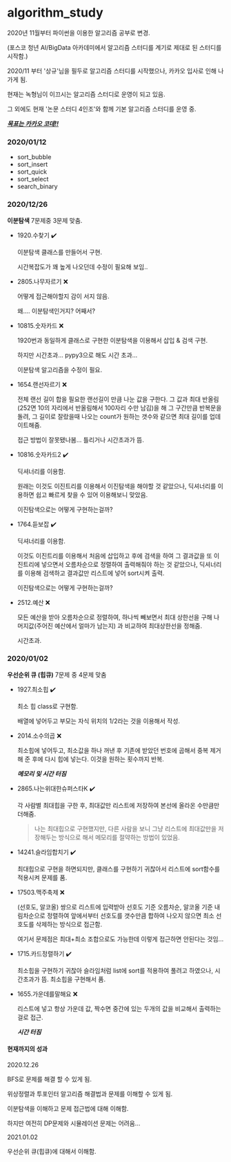 # algorithm_study

2020년 11월부터 파이썬을 이용한 알고리즘 공부로 변경.

(포스코 청년 AI/BigData 아카데미에서 알고리즘 스터디를 계기로 제대로 된 스터디를 시작함.)

2020/11 부터 '상규'님을 필두로 알고리즘 스터디를 시작했으나, 카카오 입사로 인해 나가게 됨.

현재는 녹형님이 이끄시는 알고리즘 스터디로 운영이 되고 있음.

그 외에도 현재 '논문 스터디 4인조'와 함께 기본 알고리즘 스터디를 운영 중.

<u>***목표는 카카오 코데!!***</u>



### 2020/01/12

- sort_bubble
- sort_insert
- sort_quick
- sort_select
- search_binary



### 2020/12/26

**이분탐색** 7문제중 3문제 맞춤.

- 1920.수찾기 :heavy_check_mark:

  이분탐색 클래스를 만들어서 구현.

  시간복잡도가 꽤 높게 나오던데 수정이 필요해 보임..

- 2805.나무자르기 :x:

  어떻게 접근해야할지 감이 서지 않음.

  왜.... 이분탐색인거지? 어째서?

- 10815.숫자카드 :x:

  1920번과 동일하게 클래스로 구현한 이분탐색을 이용해서 삽입 & 검색 구현.

  하지만 시간초과... pypy3으로 해도 시간 초과...

  이분탐색 알고리즘을 수정이 필요.

- 1654.랜선자르기 :x:

  전체 랜선 길이 합을 필요한 랜선길이 만큼 나눈 값을 구한다. 그 값과 최대 반올림(252면 10의 자리에서 반올림해서 100자리 수만 남김)을 해 그 구간만큼 반복문을 돌려, 그 길이로 잘랐을때 나오는 count가 원하는 갯수와 같으면 최대 길이를 업데이트해줌.

  접근 방법이 잘못됐나봄... 틀리거나 시간초과가 뜸.

- 10816.숫자카드2 :heavy_check_mark:

  딕셔너리를 이용함.

  원래는 이것도 이진트리를 이용해서 이진탐색을 해야할 것 같았으나, 딕셔너리를 이용하면 쉽고 빠르게 찾을 수 있어 이용해보니 맞았음.

  이진탐색으로는 어떻게 구현하는걸까?

- 1764.듣보잡 :heavy_check_mark:

  딕셔너리를 이용함.

  이것도 이진트리를 이용해서 처음에 삽입하고 후에 검색을 하여 그 결과값을 또 이진트리에 넣으면서 오름차순으로 정렬하여 출력해줘야 하는 것 같았으나, 딕셔너리를 이용해 검색하고 결과값만 리스트에 넣어 sort시켜 출력.

  이진탐색으로는 어떻게 구현하는걸까?

- 2512.예산 :x:

  모든 예산을 받아 오름차순으로 정렬하여, 하나씩 빼보면서 최대 상한선을 구해 나머지값(주어진 예산에서 얼마가 남는지) 과 비교하여 최대상한선을 정해줌.

  시간초과.



### 2020/01/02

**우선순위 큐 (힙큐)** 7문제 중 4문제 맞춤

- 1927.최소힙 :heavy_check_mark:

  최소 힙 class로 구현함.

  배열에 넣어두고 부모는 자식 위치의 1/2라는 것을 이용해서 작성.

- 2014.소수의곱 :x:

  최소힙에 넣어두고, 최소값을 하나 꺼낸 후 기존에 받았던 번호에 곱해서 중복 제거해 준 후에 다시 힙에 넣는다. 이것을 원하는 횟수까지 반복.

  ***메모리 및 시간 터짐***

- 2865.나는위대한슈퍼스타K :heavy_check_mark:

  각 사람별 최대힙을 구한 후, 최대값만 리스트에 저장하여 본선에 올라온 수만큼만 더해줌.

  > 나는 최대힙으로 구현했지만, 다른 사람을 보니 그냥 리스트에 최대값만을 저장해두는 방식으로 해서 메모리를 절약하는 방법이 있었음.

- 14241.슬라임합치기 :heavy_check_mark:

  최대힙으로 구현을 하면되지만, 클래스를 구현하기 귀찮아서 리스트에 sort함수를 적용시켜 문제를 품.

- 17503.맥주축제 :x:

  (선호도, 알코올) 쌍으로 리스트에 입력받아 선호도 기준 오름차순, 알코올 기준 내림차순으로 정렬하여 앞에서부터 선호도를 갯수만큼 합하여 나오지 않으면 최소 선호도를 삭제하는 방식으로 접근함.

  여기서 문제점은 최대+최소 조합으로도 가능한데 이렇게 접근하면 안된다는 것임...

- 1715.카드정렬하기 :heavy_check_mark:

  최소힙을 구현하기 귀찮아 슬라임처럼 list에 sort를 적용하여 풀려고 하였으나, 시간초과가 뜸. 최소힙을 구현해서 품.

- 1655.가운데를말해요 :x:

  리스트에 넣고 항상 가운데 값, 짝수면 중간에 있는 두개의 값을 비교해서 출력하는 걸로 접근.

  ***시간 터짐***




#### 현재까지의 성과

2020.12.26

BFS로 문제를 해결 할 수 있게 됨.

위상정렬과 투포인터 알고리즘 해결법과 문제를 이해할 수 있게 됨.

이분탐색을 이해하고 문제 접근법에 대해 이해함.

하지만 여전히 DP문제와 시뮬레이션 문제는 어려움...

2021.01.02

우선순위 큐(힙큐)에 대해서 이해함.